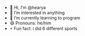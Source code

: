 - 👋 Hi, I’m @hearya
- 👀 I’m interested in anything
- 🌱 I’m currently learning to program
- 😄 Pronouns: he/him
- ⚡ Fun fact: i did 6 different sports


